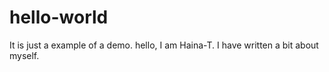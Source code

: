 # hello-world
It is just a example of a demo.
hello, I am Haina-T.
I have written a bit about myself.
